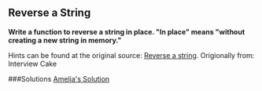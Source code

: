 ## Reverse a String

**Write a function to reverse a string in place.
"In place" means "without creating a new string in memory."**

Hints can be found at the original source: [Reverse a string](https://www.interviewcake.com/question/reverse-string-in-place).
Origionally from: Interview Cake

###Solutions
[Amelia's Solution](https://github.com/adowns01/Intro-to-Whiteboarding-DBC/blob/master/solutions/reverse-a-string-amelia.rb)



